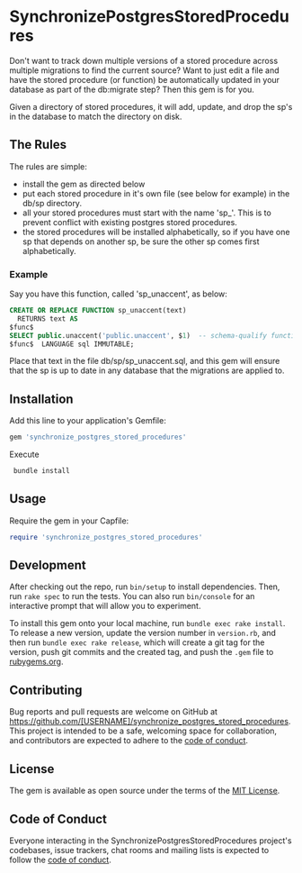 # SynchronizePostgresStoredProcedures

Don't want to track down multiple versions of a stored procedure across
multiple migrations to find the current source? Want to just edit a file
and have the stored procedure (or function) be automatically updated
in your database as part of the db:migrate step? Then this gem is
for you.

Given a directory of stored procedures, it will add, update, and drop the sp's in the database to match the directory on disk.

## The Rules
The rules are simple:

* install the gem as directed below
* put each stored procedure in it's own file (see below for example) in the db/sp directory.
* all your stored procedures must start with the name 'sp_'. This is to prevent conflict with existing postgres stored procedures.
* the stored procedures will be installed alphabetically, so if you have one sp that depends on another sp, be sure the other sp comes first alphabetically.

### Example

Say you have this function, called 'sp_unaccent', as below:
```sql
CREATE OR REPLACE FUNCTION sp_unaccent(text)
  RETURNS text AS
$func$
SELECT public.unaccent('public.unaccent', $1)  -- schema-qualify function and dictionary. Modifies public version to be IMMUTABLE so it can be indexed.
$func$  LANGUAGE sql IMMUTABLE;
```
Place that text in the file db/sp/sp_unaccent.sql, and this gem will ensure that the sp is up to date in any database that the migrations are applied to.

## Installation

Add this line to your application's Gemfile:

```ruby
gem 'synchronize_postgres_stored_procedures'
```
Execute
```sh
 bundle install
```
## Usage
Require the gem in your Capfile:

```ruby
require 'synchronize_postgres_stored_procedures'
```

## Development

After checking out the repo, run `bin/setup` to install dependencies. Then, run `rake spec` to run the tests. You can also run `bin/console` for an interactive prompt that will allow you to experiment.

To install this gem onto your local machine, run `bundle exec rake install`. To release a new version, update the version number in `version.rb`, and then run `bundle exec rake release`, which will create a git tag for the version, push git commits and the created tag, and push the `.gem` file to [rubygems.org](https://rubygems.org).

## Contributing

Bug reports and pull requests are welcome on GitHub at https://github.com/[USERNAME]/synchronize_postgres_stored_procedures. This project is intended to be a safe, welcoming space for collaboration, and contributors are expected to adhere to the [code of conduct](https://github.com/[USERNAME]/synchronize_postgres_stored_procedures/blob/main/CODE_OF_CONDUCT.md).

## License

The gem is available as open source under the terms of the [MIT License](https://opensource.org/licenses/MIT).

## Code of Conduct

Everyone interacting in the SynchronizePostgresStoredProcedures project's codebases, issue trackers, chat rooms and mailing lists is expected to follow the [code of conduct](https://github.com/[USERNAME]/synchronize_postgres_stored_procedures/blob/main/CODE_OF_CONDUCT.md).
